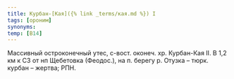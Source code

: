 ```yaml
---
title: Курбан-[Кая]({% link _terms/кая.md %}) I
tags: [ороним]
synonyms:
temp: [В14]
---
```


Массивный остроконечный утес, с-вост. оконеч. хр. Курбан-Кая II. В 1,2 км к СЗ
от нп Щебетовка (Феодос.), на п. берегу р. Отузка – тюрк. курбан – жертва; РПН.
